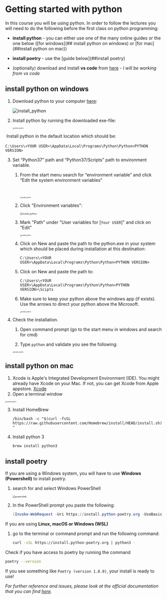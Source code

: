 # Getting started with python

In this course you will be using python. In order to follow the lectures you will need to do the following before the first class on python programming:

- **install python** - you can either use one of the many online guides or the one below ([for windows](## install python on windows) or [for mac](##install python on mac))

- **install poetry** - use the [guide below](##install poetry)

- (optionally) download and install **vs code** from [here](https://code.visualstudio.com/download) - *I will be working from vs code*

  

## install python on windows

1. Download python to your computer [here](https://www.python.org/downloads/windows/):

   ![install_python](./images/download_python.png)

2. Install python by running the downloaded exe-file:

   <img src="./images/install_python.png" alt="install_python" style="zoom: 33%;" />



​	Install python in the default location which should be: 

​	`C:\Users\<YOUR USER>\AppData\Local\Programs\Python\Python<PYTHON VERSION>`



3. Set “Python37” path and “Python37/Scripts” path to environment variable.

   1. From the start menu search for “environment variable” and click “Edit the system environment variables” 

      ​	

      <img src="./images/system_settings.png" alt="install_python" style="zoom: 33%;" />

       

   2. Click "Environment variables": 

      <img src="./images/env_var.png" alt="install_python" style="zoom: 50%;" />

      

   3. Mark "Path" under "User variables for [`Your USER`]" and click on “Edit”

      <img src="./images/env_var_path.png" alt="install_python" style="zoom: 33%;" />

      

   4. Click on New and paste the path to the python.exe in your system which should be placed during installation at this destination:

      `C:\Users\<YOUR USER>\AppData\Local\Programs\Python\Python<PYTHON VERSION>`

      

   5. Click on New and paste the path to: 

      `C:\Users\<YOUR USER>\AppData\Local\Programs\Python\Python<PYTHON VERSION>\Scipts`

      

   6. Make sure to keep your python above the windows app (if exists). Use the arrows to direct your python above the Microsoft.

      <img src="./images/set_var.png" alt="install_python" style="zoom: 33%;" />

      

4. Check the installation.

   1. Open command prompt (go to the start menu in windows and search for cmd)	

   1. Type `python` and validate you see the following:


   <img src="./images/check_version.png" alt="install_python" style="zoom: 33%;" />



## install python on mac

1. Xcode is Apple's Integrated Development Environment (IDE). You might already have Xcode on your Mac. If not, you can get Xcode from Apple appstore. [Xcode](https://itunes.apple.com/us/app/xcode/id497799835?mt=12&ls=1)
2. Open a terminal window

<img src="./images/terminal.png" alt="install_python" style="zoom: 33%;" />

3. Install HomeBrew

   `/bin/bash -c "$(curl -fsSL https://raw.githubusercontent.com/Homebrew/install/HEAD/install.sh)"`

4. Install python 3

   `brew install python3`



## install poetry

If you are using a Windows system, you will have to use **Windows (Powershell)** to install poetry. 

1. search for and select Windows PowerShell

   <img src="C:\Users\MPB\AarhusUniversity\2024\spring\Data Scince Project\Guides\images\powershell.png" alt="powershell" style="zoom:50%;" />

2. In the PowerShell prompt you paste the following:

   ```powershell
   (Invoke-WebRequest -Uri https://install.python-poetry.org -UseBasicParsing).Content | py -	
   ```



If you are using **Linux, macOS or Windows (WSL)** 

1. go to the terminal or command prompt and run the following command:

   ```bash
   curl -sSL https://install.python-poetry.org | python3 -
   ```

   

Check if you have access to poetry by running the command 

```bash
poetry --version
```

If you see something like `Poetry (version 1.8.0)`, your install is ready to use!



*For further reference and issues, please look at the official documentation that you can find [here](https://python-poetry.org/docs/#installing-with-the-official-installer).*